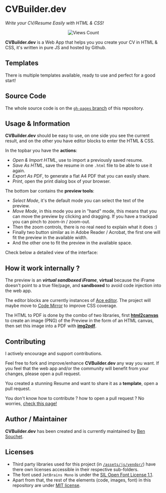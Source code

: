 # CVBuilder.dev
_Write your CV/Resume Easily with HTML & CSS!_

<p align="center"><img src="https://visitor-badge.glitch.me/badge?page_id=BenSouchet.cvbuilder&left_text=Views" alt="Views Count" /></p>

**CVBuilder.dev** is a Web App that helps you you create your CV in HTML & CSS, it's written in pure JS and hosted by Github.

## Templates
There is multiple templates available, ready to use and perfect for a good start!

## Source Code
The whole source code is on the [`gh-pages` branch]() of this repository.

## Usage & Information
**CVBuilder.dev** should be easy to use, on one side you see the current result, and on the other you have editor blocks to enter the HTML & CSS.

In the topbar you have the **actions**:
- _Open & Import HTML_, use to import a previously saved resume.
- _Save As HTML_, save the resume in one `.html` file to be able to use it again.
- _Export As PDF_, to generate a flat A4 PDF that you can easily share.
- _Print_, open the print dialog box of your browser.

The bottom bar contains the **preview tools**:
- _Select Mode_, it's the default mode you can select the text of the preview.
- _Move Mode_, in this mode you are in "hand" mode, this means that you can move the preview by clicking and dragging. If you have a trackpad you can pinch to zoom-in / zoom-out.
- Then the zoom controls, there is no real need to explain what it does :)
- Finally two button similar as in Adobe Reader / Acrobat, the first one will fit the preview in the available width.
- And the other one to fit the preview in the available space.

Check below a detailed view of the interface:

## How it work internally ?
The preview is an ***virtual sandboxed iFrame***, **virtual** because the iFrame doesn't point to a true file/page, and **sandboxed** to avoid code injection into the web app.

The editor blocks are currently instances of [Ace editor](https://github.com/ajaxorg/ace). The project will maybe move to [Code Mirror](https://github.com/codemirror/codemirror.next/) to improve CSS coverage.

The HTML to PDF is done by the combo of two libraries, first [**html2canvas**](https://github.com/niklasvh/html2canvas) to create an image (PNG) of the Preview in the form of an HTML canvas, then set this image into a PDF with [**img2pdf**](https://github.com/BenSouchet/img2pdf).

## Contributing
I actively encourage and support contributions.

Feel free to fork and improve/enhance **CVBuilder.dev** any way you want. If you feel that the web app and/or the community will benefit from your changes, please open a pull request.

You created a stunning Resume and want to share it as a **template**, open a pull request.

You don't know how to contribute ? how to open a pull request ? No worries, [check this page!]()

## Author / Maintainer
**CVBuilder.dev** has been created and is currently maintained by [Ben Souchet](https://github.com/BenSouchet).

## Licenses
- Third party libraries used for this project (in [`/assets/js/vendor/`]()) have there own licenses accessible in their respective sub-folders.
- The font used `JetBrains Mono` is under the [SIL Open Font License 1.1](https://github.com/JetBrains/JetBrainsMono/blob/master/OFL.txt).
- Apart from that, the rest of the elements (code, images, font) in this repository are under [MIT license]().
